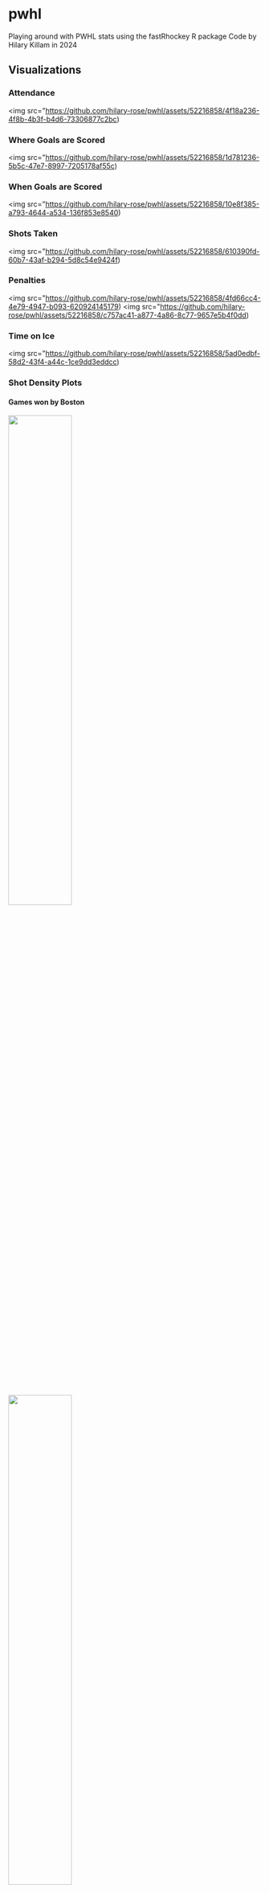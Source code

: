 # pwhl
Playing around with PWHL stats using the fastRhockey R package
Code by Hilary Killam in 2024
## Visualizations
### Attendance
<img src="https://github.com/hilary-rose/pwhl/assets/52216858/4f18a236-4f8b-4b3f-b4d6-73306877c2bc)
### Where Goals are Scored
<img src="https://github.com/hilary-rose/pwhl/assets/52216858/1d781236-5b5c-47e7-8997-7205178af55c)
### When Goals are Scored
<img src="https://github.com/hilary-rose/pwhl/assets/52216858/10e8f385-a793-4644-a534-136f853e8540)
### Shots Taken
<img src="https://github.com/hilary-rose/pwhl/assets/52216858/610390fd-60b7-43af-b294-5d8c54e9424f)
### Penalties
<img src="https://github.com/hilary-rose/pwhl/assets/52216858/4fd66cc4-4e79-4947-b093-620924145179)
<img src="https://github.com/hilary-rose/pwhl/assets/52216858/c757ac41-a877-4a86-8c77-9657e5b4f0dd)
### Time on Ice
<img src="https://github.com/hilary-rose/pwhl/assets/52216858/5ad0edbf-58d2-43f4-a44c-1ce9dd3eddcc)
### Shot Density Plots
#### Games won by Boston
<img src="https://github.com/hilary-rose/pwhl/assets/52216858/e3faa1f9-1c36-4d6f-9635-1e4e2c539244" width = "50%">
<img src="https://github.com/hilary-rose/pwhl/assets/52216858/a77b0fa2-3fc2-40a5-8091-24c11b72896c" width = "50%">
<img src="https://github.com/hilary-rose/pwhl/assets/52216858/2f4fc536-125d-4f35-8ea1-36689d48e507" width = "50%">
<img src="https://github.com/hilary-rose/pwhl/assets/52216858/284a4a61-9e48-4614-b176-fb62dba9978c" width = "50%">
<img src="https://github.com/hilary-rose/pwhl/assets/52216858/ae1c12cc-9010-4b63-8c4b-1c3835953ce1" width = "50%">
<img src="https://github.com/hilary-rose/pwhl/assets/52216858/ca3aadf2-b59c-408b-9f3e-ade88e0a9243" width = "50%">
<img src="https://github.com/hilary-rose/pwhl/assets/52216858/7ee95dfd-709f-4a8e-821e-c6b3bba260df" width = "50%">
<img src="https://github.com/hilary-rose/pwhl/assets/52216858/0c31d34a-39d6-4448-81f9-5729b547d65d" width = "50%">
<img src="https://github.com/hilary-rose/pwhl/assets/52216858/82d69994-7194-4779-932c-d3638cf3f9e0" width = "50%">
<img src="https://github.com/hilary-rose/pwhl/assets/52216858/0e342fa2-4ffa-4802-98a5-c831238580c6" width = "50%">
<img src="https://github.com/hilary-rose/pwhl/assets/52216858/d28ed946-47b1-4204-8f7f-eca62ed735a7" width = "50%">
<img src="https://github.com/hilary-rose/pwhl/assets/52216858/fcfff134-5c7a-44fd-802a-b6ea2c73b005" width = "50%">
#### Games won by Minnesota
<img src="https://github.com/hilary-rose/pwhl/assets/52216858/1ae45ffb-522a-4695-b606-e6a8795a0e6e" width = "50%">
<img src="https://github.com/hilary-rose/pwhl/assets/52216858/1b824e01-6403-48fc-8012-ef643ce6127e" width = "50%">
<img src="https://github.com/hilary-rose/pwhl/assets/52216858/19e05b39-b673-4b90-a447-3245b5fad070" width = "50%">
<img src="https://github.com/hilary-rose/pwhl/assets/52216858/0a9a9be3-9768-43f1-9df0-1d8c94a0649f" width = "50%">
<img src="https://github.com/hilary-rose/pwhl/assets/52216858/5df50f76-304a-4caa-8c28-998b9e36663b" width = "50%">
<img src="https://github.com/hilary-rose/pwhl/assets/52216858/9513207a-bc3c-4e03-8139-9c1b7cd45a16" width = "50%">
<img src="https://github.com/hilary-rose/pwhl/assets/52216858/da9125c1-9df8-407e-9efd-4d901046be90" width = "50%">
<img src="https://github.com/hilary-rose/pwhl/assets/52216858/1181fb0f-742b-45a5-93d8-8db23c58abc8" width = "50%">
<img src="https://github.com/hilary-rose/pwhl/assets/52216858/9c9a1c20-0b7a-4d9d-8ed8-c85238383301" width = "50%">
<img src="https://github.com/hilary-rose/pwhl/assets/52216858/2a4d94c5-245a-4b13-ab48-f6df04153f4a" width = "50%">
<img src="https://github.com/hilary-rose/pwhl/assets/52216858/d63832c4-6183-4507-adfb-10b0a291772a" width = "50%">
<img src="https://github.com/hilary-rose/pwhl/assets/52216858/6f273514-6162-44f6-9d9e-fe7a35942d32" width = "50%">
#### Games won by Montreal
<img src="https://github.com/hilary-rose/pwhl/assets/52216858/effa11c1-e0b7-490a-a20b-2c85b53f3c7c" width = "50%">
<img src="https://github.com/hilary-rose/pwhl/assets/52216858/cb1b7311-1bb9-4277-be31-2778879c1d7d" width = "50%">
<img src="https://github.com/hilary-rose/pwhl/assets/52216858/a2505338-6727-4203-826c-dca493f3a740" width = "50%">
<img src="https://github.com/hilary-rose/pwhl/assets/52216858/c03dec9e-6158-4e82-80f1-aa6a0a777aa5" width = "50%">
<img src="https://github.com/hilary-rose/pwhl/assets/52216858/53a50513-c52b-48b7-b6c0-cd7d592f10d0" width = "50%">
<img src="https://github.com/hilary-rose/pwhl/assets/52216858/f6abf541-775b-43a5-84fc-80ed0db3c356" width = "50%">
<img src="https://github.com/hilary-rose/pwhl/assets/52216858/794c4abf-8399-463b-bd5a-fcb3e02939f3" width = "50%">
<img src="https://github.com/hilary-rose/pwhl/assets/52216858/9db0aa3d-c80e-4c1b-a4c8-29ce5c2848c1" width = "50%">
<img src="https://github.com/hilary-rose/pwhl/assets/52216858/8b412c33-279d-4fc5-8b41-21d8d2f2402f" width = "50%">
<img src="https://github.com/hilary-rose/pwhl/assets/52216858/4477937f-fbae-44b5-ad2d-af84af40722b" width = "50%">
<img src="https://github.com/hilary-rose/pwhl/assets/52216858/c508b576-fb85-46c5-913c-1ff101363ef8" width = "50%">
<img src="https://github.com/hilary-rose/pwhl/assets/52216858/024f071f-ac1f-4ed2-babe-28c8b5f1a5c2" width = "50%">
<img src="https://github.com/hilary-rose/pwhl/assets/52216858/def24fc8-29b6-40d8-88c7-defd76e28114" width = "50%">
#### Games won by New York
<img src="https://github.com/hilary-rose/pwhl/assets/52216858/08340d4f-570a-489d-aa8e-74ba39a61b85" width = "50%">
<img src="https://github.com/hilary-rose/pwhl/assets/52216858/94588846-1d01-4641-9b76-ae201f35008a" width = "50%">
<img src="https://github.com/hilary-rose/pwhl/assets/52216858/6b29dd45-f671-4262-9691-7324549ebfe4" width = "50%">
<img src="https://github.com/hilary-rose/pwhl/assets/52216858/26d04afb-f0a0-4504-af3f-114969675ee9" width = "50%">
<img src="https://github.com/hilary-rose/pwhl/assets/52216858/0e0e0102-88a8-4168-8162-01b3f140e508" width = "50%">
<img src="https://github.com/hilary-rose/pwhl/assets/52216858/74fc087c-b366-462b-a099-4f6b94835a3b" width = "50%">
<img src="https://github.com/hilary-rose/pwhl/assets/52216858/75e5a2b3-9d77-4e2c-b6d8-8e417e1ed3a1" width = "50%">
<img src="https://github.com/hilary-rose/pwhl/assets/52216858/13ed6b76-39bd-4f6d-9be8-9c8ec54c8e05" width = "50%">
<img src="https://github.com/hilary-rose/pwhl/assets/52216858/85b5097e-5924-4d73-ae67-ede01c6d4f2d" width = "50%">
#### Games won by Ottawa
<img src="https://github.com/hilary-rose/pwhl/assets/52216858/0a46a21c-30b7-471a-836a-5ea3ff3c22cd" width = "50%">
<img src="https://github.com/hilary-rose/pwhl/assets/52216858/689ead44-9e04-4cb8-a488-d3ef637f0c7c" width = "50%">
<img src="https://github.com/hilary-rose/pwhl/assets/52216858/69e061f6-a513-4821-86f1-b1226818ea6e" width = "50%">
<img src="https://github.com/hilary-rose/pwhl/assets/52216858/e5b4def3-d543-436b-b2ee-2460cb665c36" width = "50%">
<img src="https://github.com/hilary-rose/pwhl/assets/52216858/8ada52d8-c843-42d5-ba73-5311fb2fee9b" width = "50%">
<img src="https://github.com/hilary-rose/pwhl/assets/52216858/047c9e0d-5925-4d01-a14a-8e193313c73e" width = "50%">
<img src="https://github.com/hilary-rose/pwhl/assets/52216858/b5c26c5b-91b0-40e1-a044-8a5ba930ddc8" width = "50%">
<img src="https://github.com/hilary-rose/pwhl/assets/52216858/76cbc0a6-49c8-49e8-982e-df23fc31b4d9" width = "50%">
<img src="https://github.com/hilary-rose/pwhl/assets/52216858/8fb5dab6-a25b-4f82-891b-e2431153285a" width = "50%">
#### Games won by Toronto
<img src="https://github.com/hilary-rose/pwhl/assets/52216858/749a043a-6384-4f52-ad1b-8384d847ff0f" width = "50%">
<img src="https://github.com/hilary-rose/pwhl/assets/52216858/56c1b4ae-bc1f-4df1-8af4-e20e1dcd28bb" width = "50%">
<img src="https://github.com/hilary-rose/pwhl/assets/52216858/e2b233d8-d3e1-4e17-9c48-c3e8ed385ee8" width = "50%">
<img src="https://github.com/hilary-rose/pwhl/assets/52216858/a974094b-af65-4c41-acd8-6360892e9f80" width = "50%">
<img src="https://github.com/hilary-rose/pwhl/assets/52216858/156333bb-f223-4216-8329-cdf65c5d4f97" width = "50%">
<img src="https://github.com/hilary-rose/pwhl/assets/52216858/3240024d-61b1-4b5b-a8e8-b99c41eb76d3" width = "50%">
<img src="https://github.com/hilary-rose/pwhl/assets/52216858/53c42d21-dfa0-4358-8e1c-4563e1df6134" width = "50%">
<img src="https://github.com/hilary-rose/pwhl/assets/52216858/0415ad08-a8eb-43ab-8f70-0f7167f4130e" width = "50%">
<img src="https://github.com/hilary-rose/pwhl/assets/52216858/cd1948d2-a77e-40da-8202-e15a25b13045" width = "50%">
<img src="https://github.com/hilary-rose/pwhl/assets/52216858/9e531e26-768b-4a52-8898-80b820083367" width = "50%">
<img src="https://github.com/hilary-rose/pwhl/assets/52216858/28606aed-70b9-401c-b9bb-a92b2d89d94a" width = "50%">
<img src="https://github.com/hilary-rose/pwhl/assets/52216858/6a5dd555-0b15-4a1f-992e-b7fd0547f339" width = "50%">
<img src="https://github.com/hilary-rose/pwhl/assets/52216858/6ca759db-ccd6-4f3a-8528-f638954f40b1" width = "50%">
<img src="https://github.com/hilary-rose/pwhl/assets/52216858/c241de39-62b3-46e4-8508-2366afeeda0d" width = "50%">
<img src="https://github.com/hilary-rose/pwhl/assets/52216858/46b53061-47ca-4813-8861-281b0345bfc1" width = "50%">
<img src="https://github.com/hilary-rose/pwhl/assets/52216858/fcffacc7-a6e5-4a64-9851-5f5c881a7c5f" width = "50%">
<img src="https://github.com/hilary-rose/pwhl/assets/52216858/7c2ee3ac-bbfa-4086-bda5-ffea74fbb384" width = "50%">
